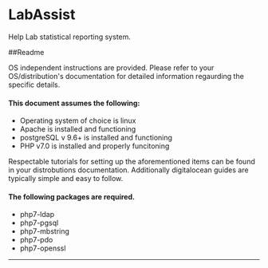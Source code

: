 # LabAssist
Help Lab statistical reporting system.

##Readme

OS independent instructions are provided. Please refer to your OS/distribution's documentation for detailed information regaurding the specific details.

#### This document assumes the following:
- Operating system of choice is linux
- Apache is installed and functioning
- postgreSQL v 9.6+ is installed and functioning
- PHP v7.0 is installed and properly funcitoning

Respectable tutorials for setting up the aforementioned items can be found in your distrobutions documentation. Additionally digitalocean guides are typically simple and easy to follow.

#### The following packages are required.
- php7-ldap
- php7-pgsql
- php7-mbstring
- php7-pdo
- php7-openssl

------------

